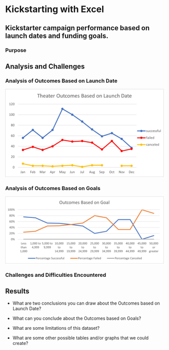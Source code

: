 # Kickstarting with Excel

## Kickstarter campaign performance based on launch dates and funding goals.

### Purpose

## Analysis and Challenges

### Analysis of Outcomes Based on Launch Date
![](Resources/Theater_Outcomes_vs_Launch.png)

### Analysis of Outcomes Based on Goals
![](Resources/Outcomes_vs_Goals.png)

### Challenges and Difficulties Encountered

## Results

- What are two conclusions you can draw about the Outcomes based on Launch Date?

- What can you conclude about the Outcomes based on Goals?

- What are some limitations of this dataset?

- What are some other possible tables and/or graphs that we could create?
